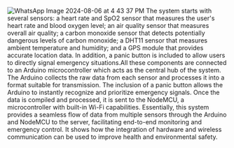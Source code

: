 ![WhatsApp Image 2024-08-06 at 4 43 37 PM](https://github.com/user-attachments/assets/73b9b743-da46-4d9a-8b14-1e1d252133de)
The system starts with several sensors: a heart rate and SpO2 sensor that measures the user's heart rate and blood oxygen level; an air quality sensor that measures overall air quality; a carbon monoxide sensor that detects potentially dangerous levels of carbon monoxide; a DHT11 sensor that measures ambient temperature and humidity; and a GPS module that provides accurate location data. In addition, a panic button is included to allow users to directly signal emergency situations.All these components are connected to an Arduino microcontroller which acts as the central hub of the system. The Arduino collects the raw data from each sensor and processes it into a format suitable for transmission. The inclusion of a panic button allows the Arduino to instantly recognize and prioritize emergency signals. Once the data is compiled and processed, it is sent to the NodeMCU, a microcontroller with built-in Wi-Fi capabilities.
Essentially, this system provides a seamless flow of data from multiple sensors through the Arduino and NodeMCU to the server, facilitating end-to-end monitoring and emergency control. It shows how the integration of hardware and wireless communication can be used to improve health and environmental safety.




